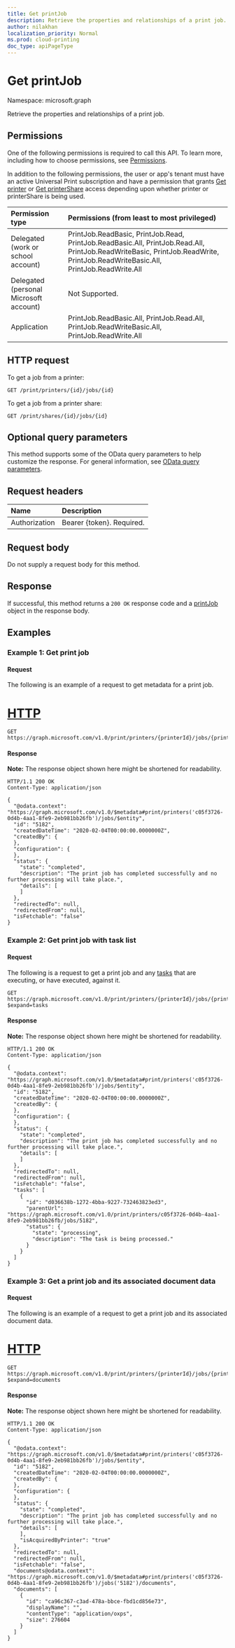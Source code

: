 ```yaml
---
title: Get printJob
description: Retrieve the properties and relationships of a print job.
author: nilakhan
localization_priority: Normal
ms.prod: cloud-printing
doc_type: apiPageType
---
```


# Get printJob
Namespace: microsoft.graph

Retrieve the properties and relationships of a print job.

## Permissions
One of the following permissions is required to call this API. To learn more, including how to choose permissions, see [Permissions](/graph/permissions-reference).

In addition to the following permissions, the user or app's tenant must have an active Universal Print subscription and have a permission that grants [Get printer](printer-get.md) or [Get printerShare](printershare-get.md) access depending upon whether printer or printerShare is being used.

|Permission type | Permissions (from least to most privileged) |
|:---------------|:--------------------------------------------|
|Delegated (work or school account)| PrintJob.ReadBasic, PrintJob.Read, PrintJob.ReadBasic.All, PrintJob.Read.All, PrintJob.ReadWriteBasic, PrintJob.ReadWrite, PrintJob.ReadWriteBasic.All, PrintJob.ReadWrite.All |
|Delegated (personal Microsoft account)|Not Supported.|
|Application| PrintJob.ReadBasic.All, PrintJob.Read.All, PrintJob.ReadWriteBasic.All, PrintJob.ReadWrite.All |

## HTTP request

<!-- { "blockType": "ignored" } -->

To get a job from a printer:
```http
GET /print/printers/{id}/jobs/{id}
```

To get a job from a printer share:
```http
GET /print/shares/{id}/jobs/{id}
```

## Optional query parameters
This method supports some of the OData query parameters to help customize the response. For general information, see [OData query parameters](/graph/query-parameters).

## Request headers
|Name|Description|
|:---|:---|
|Authorization|Bearer {token}. Required.|

## Request body
Do not supply a request body for this method.

## Response

If successful, this method returns a `200 OK` response code and a [printJob](../resources/printjob.md) object in the response body.

## Examples

### Example 1: Get print job

#### Request
The following is an example of a request to get metadata for a print job.

# [HTTP](#tab/http)
<!-- {
  "blockType": "request",
  "name": "get_printjob"
}-->
```msgraph-interactive
GET https://graph.microsoft.com/v1.0/print/printers/{printerId}/jobs/{printJobId}
```

#### Response
**Note:** The response object shown here might be shortened for readability.
<!-- {
  "blockType": "response",
  "truncated": true,
  "@odata.type": "microsoft.graph.printJob"
}
-->
``` http
HTTP/1.1 200 OK
Content-Type: application/json

{
  "@odata.context": "https://graph.microsoft.com/v1.0/$metadata#print/printers('c05f3726-0d4b-4aa1-8fe9-2eb981bb26fb')/jobs/$entity",
  "id": "5182",
  "createdDateTime": "2020-02-04T00:00:00.0000000Z",
  "createdBy": {    
  },
  "configuration": {    
  },
  "status": {
    "state": "completed",
    "description": "The print job has completed successfully and no further processing will take place.",
    "details": [      
    ]
  },
  "redirectedTo": null,
  "redirectedFrom": null,
  "isFetchable": "false"
}
```

### Example 2: Get print job with task list

#### Request
The following is a request to get a print job and any [tasks](../resources/printtask.md) that are executing, or have executed, against it.

<!-- {
  "blockType": "request",
  "name": "get_printjob_withtasks"
}-->
```msgraph-interactive
GET https://graph.microsoft.com/v1.0/print/printers/{printerId}/jobs/{printJobId}?$expand=tasks
```

#### Response
**Note:** The response object shown here might be shortened for readability.
<!-- {
  "blockType": "response",
  "truncated": true,
  "@odata.type": "microsoft.graph.printJob"
}
-->
``` http
HTTP/1.1 200 OK
Content-Type: application/json

{
  "@odata.context": "https://graph.microsoft.com/v1.0/$metadata#print/printers('c05f3726-0d4b-4aa1-8fe9-2eb981bb26fb')/jobs/$entity",
  "id": "5182",
  "createdDateTime": "2020-02-04T00:00:00.0000000Z",
  "createdBy": {    
  },
  "configuration": {    
  },
  "status": {
    "state": "completed",
    "description": "The print job has completed successfully and no further processing will take place.",
    "details": [      
    ]
  },
  "redirectedTo": null,
  "redirectedFrom": null,
  "isFetchable": "false",
  "tasks": [
    {
      "id": "d036638b-1272-4bba-9227-732463823ed3",
      "parentUrl": "https://graph.microsoft.com/v1.0/print/printers/c05f3726-0d4b-4aa1-8fe9-2eb981bb26fb/jobs/5182",
      "status": {
        "state": "processing",
        "description": "The task is being processed."
      }
    }
  ]
}
```

### Example 3: Get a print job and its associated document data

#### Request
The following is an example of a request to get a print job and its associated document data.
# [HTTP](#tab/http)
<!-- {
  "blockType": "request",
  "name": "get_printjob_withdocumentdata"
}-->
```msgraph-interactive
GET https://graph.microsoft.com/v1.0/print/printers/{printerId}/jobs/{printJobId}?$expand=documents
```

#### Response
**Note:** The response object shown here might be shortened for readability.
<!-- {
  "blockType": "response",
  "truncated": true,
  "@odata.type": "microsoft.graph.printJob"
}
-->
``` http
HTTP/1.1 200 OK
Content-Type: application/json

{
  "@odata.context": "https://graph.microsoft.com/v1.0/$metadata#print/printers('c05f3726-0d4b-4aa1-8fe9-2eb981bb26fb')/jobs/$entity",
  "id": "5182",
  "createdDateTime": "2020-02-04T00:00:00.0000000Z",
  "createdBy": {    
  },
  "configuration": {    
  },
  "status": {
    "state": "completed",
    "description": "The print job has completed successfully and no further processing will take place.",
    "details": [      
    ],
    "isAcquiredByPrinter": "true"
  },
  "redirectedTo": null,
  "redirectedFrom": null,
  "isFetchable": "false",
  "documents@odata.context": "https://graph.microsoft.com/v1.0/$metadata#print/printers('c05f3726-0d4b-4aa1-8fe9-2eb981bb26fb')/jobs('5182')/documents",
  "documents": [
    {
      "id": "ca96c367-c3ad-478a-bbce-fbd1cd856e73",
      "displayName": "",
      "contentType": "application/oxps",
      "size": 276604
    }
  ]
}
```
